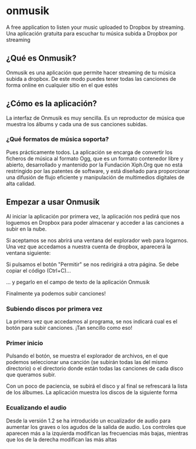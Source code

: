 # onmusik
A free application to listen your music uploaded to Dropbox by streaming.
Una aplicación gratuita para escuchar tu música subida a Dropbox por streaming 

## ¿Qué es Onmusik?

Onmusik es una aplicación que permite hacer streaming de tu música subida a dropbox. De este modo puedes tener todas las canciones de forma online en cualquier sitio en el que estés

## ¿Cómo es la aplicación?

La interfaz de Onmusik es muy sencilla. Es un reproductor de música que muestra los álbums y cada una de sus canciones subidas.

### ¿Qué formatos de música soporta?

Pues prácticamente todos. La aplicación se encarga de convertir los ficheros de música al formato Ogg, que es un formato contenedor libre y abierto, desarrollado y mantenido por la Fundación Xiph.Org que no está restringido por las patentes de software, y está diseñado para proporcionar una difusión de flujo eficiente y manipulación de multimedios digitales de alta calidad.

## Empezar a usar Onmusik

Al iniciar la aplicación por primera vez, la aplicación nos pedirá que nos loguemos en Dropbox para poder almacenar y acceder a las canciones a subir en la nube.

Si aceptamos se nos abrirá una ventana del explorador web para logarnos. Una vez que accedamos a nuestra cuenta de dropbox, aparecerá la ventana siguiente:

Si pulsamos el botón "Permitir" se nos redirigirá a otra página. Se debe copiar el código (Ctrl+C)...

... y pegarlo en el campo de texto de la aplicación Onmusik

Finalmente ya podemos subir canciones!

### Subiendo discos por primera vez

La primera vez que accedamos al programa, se nos indicará cual es el botón para subir canciones. ¡Tan sencillo como eso!

### Primer inicio

Pulsando el botón, se muestra el explorador de archivos, en el que podemos seleccionar una canción (se subirán todas las del mismo directorio) o el directorio donde están todas las canciones de cada disco que queramos subir.

Con un poco de paciencia, se subirá el disco y al final se refrescará la lista de los álbumes. La aplicación muestra los discos de la siguiente forma

### Ecualizando el audio

Desde la versión 1.2 se ha introducido un ecualizador de audio para aumentar los graves o los agudos de la salida de audio. Los controles que aparecen más a la izquierda modifican las frecuencias más bajas, mientras que los de la derecha modifican las más altas
